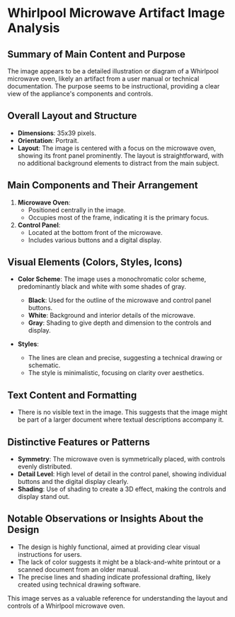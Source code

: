 # Whirlpool Microwave Artifact Image Analysis

## Summary of Main Content and Purpose
The image appears to be a detailed illustration or diagram of a Whirlpool microwave oven, likely an artifact from a user manual or technical documentation. The purpose seems to be instructional, providing a clear view of the appliance's components and controls.

## Overall Layout and Structure
- **Dimensions**: 35x39 pixels.
- **Orientation**: Portrait.
- **Layout**: The image is centered with a focus on the microwave oven, showing its front panel prominently. The layout is straightforward, with no additional background elements to distract from the main subject.

## Main Components and Their Arrangement
1. **Microwave Oven**:
   - Positioned centrally in the image.
   - Occupies most of the frame, indicating it is the primary focus.
2. **Control Panel**:
   - Located at the bottom front of the microwave.
   - Includes various buttons and a digital display.

## Visual Elements (Colors, Styles, Icons)
- **Color Scheme**: The image uses a monochromatic color scheme, predominantly black and white with some shades of gray.
  - **Black**: Used for the outline of the microwave and control panel buttons.
  - **White**: Background and interior details of the microwave.
  - **Gray**: Shading to give depth and dimension to the controls and display.

- **Styles**:
  - The lines are clean and precise, suggesting a technical drawing or schematic.
  - The style is minimalistic, focusing on clarity over aesthetics.

## Text Content and Formatting
- There is no visible text in the image. This suggests that the image might be part of a larger document where textual descriptions accompany it.

## Distinctive Features or Patterns
- **Symmetry**: The microwave oven is symmetrically placed, with controls evenly distributed.
- **Detail Level**: High level of detail in the control panel, showing individual buttons and the digital display clearly.
- **Shading**: Use of shading to create a 3D effect, making the controls and display stand out.

## Notable Observations or Insights About the Design
- The design is highly functional, aimed at providing clear visual instructions for users.
- The lack of color suggests it might be a black-and-white printout or a scanned document from an older manual.
- The precise lines and shading indicate professional drafting, likely created using technical drawing software.

This image serves as a valuable reference for understanding the layout and controls of a Whirlpool microwave oven.